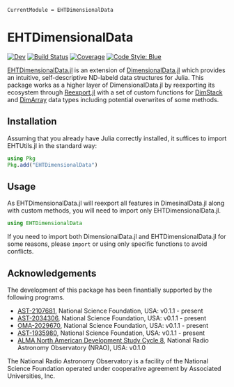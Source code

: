 ```@meta
CurrentModule = EHTDimensionalData
```

# EHTDimensionalData
[![Dev](https://img.shields.io/badge/docs-dev-blue.svg)](https://ehtjulia.github.io/EHTDimensionalData.jl/dev/)
[![Build Status](https://github.com/EHTJulia/EHTDimensionalData.jl/actions/workflows/CI.yml/badge.svg?branch=main)](https://github.com/EHTJulia/EHTDimensionalData.jl/actions/workflows/CI.yml?query=branch%3Amain)
[![Coverage](https://codecov.io/gh/EHTJulia/EHTDimensionalData.jl/branch/main/graph/badge.svg)](https://codecov.io/gh/EHTJulia/EHTDimensionalData.jl)
[![Code Style: Blue](https://img.shields.io/badge/code%20style-blue-4495d1.svg)](https://github.com/invenia/BlueStyle)

[EHTDimensionalData.jl](https://github.com/EHTJulia/EHTDimensionalData.jl) is an extension of [DimensionalData.jl](https://github.com/rafaqz/DimensionalData.jl) which provides an intuitive, self-descriptive ND-labeld data structures for Julia. This package works as a higher layer of DimensionalData.jl by reexporting its ecosystem through [Reexport.jl](https://github.com/simonster/Reexport.jl) with a set of custom functions for [DimStack](https://rafaqz.github.io/DimensionalData.jl/stable/api/#Multi-array-datasets) and [DimArray](https://rafaqz.github.io/DimensionalData.jl/stable/api/#Arrays) data types including potential overwrites of some methods.


## Installation
Assuming that you already have Julia correctly installed, it suffices to import EHTUtils.jl in the standard way:

```julia
using Pkg
Pkg.add("EHTDimensionalData")
```


## Usage
As EHTDimensionalData.jl will reexport all features in DimesinalData.jl along with custom methods, you will need to import only EHTDimensionalData.jl.

```julia
using EHTDimensionalData
```

If you need to import both DimensionalData.jl and EHTDimensionalData.jl for some reasons, please `import` or using only specific functions to avoid conflicts.


## Acknowledgements
The development of this package has been finantially supported by the following programs.
- [AST-2107681](https://www.nsf.gov/awardsearch/showAward?AWD_ID=2107681), National Science Foundation, USA: v0.1.1 - present
- [AST-2034306](https://www.nsf.gov/awardsearch/showAward?AWD_ID=2034306), National Science Foundation, USA: v0.1.1 - present
- [OMA-2029670](https://www.nsf.gov/awardsearch/showAward?AWD_ID=2029670), National Science Foundation, USA: v0.1.1 - present
- [AST-1935980](https://www.nsf.gov/awardsearch/showAward?AWD_ID=1935980), National Science Foundation, USA: v0.1.1 - present
- [ALMA North American Development Study Cycle 8](https://science.nrao.edu/facilities/alma/science_sustainability/alma-develop-history), National Radio Astronomy Observatory (NRAO), USA: v0.1.0

The National Radio Astronomy Observatory is a facility of the National Science Foundation operated under cooperative agreement by Associated Universities, Inc.